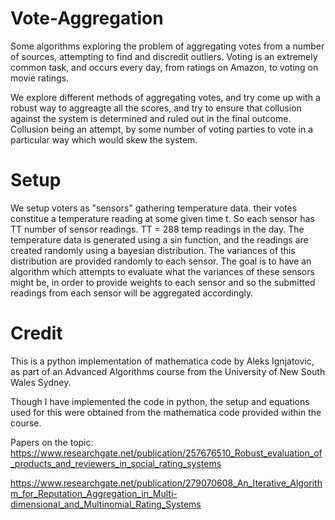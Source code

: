 # Vote-Aggregation
Some algorithms exploring the problem of aggregating votes from a number of sources, attempting to find and discredit outliers.
Voting is an extremely common task, and occurs every day, from ratings on Amazon, to voting on movie ratings.

We explore different methods of aggregating votes, and try come up with a robust way to aggreagte all the scores, and try to ensure that collusion against the system is determined and ruled out in the final outcome. Collusion being an attempt, by some number of voting parties to vote in a particular way which would skew the system.

# Setup
We setup voters as "sensors" gathering temperature data. their votes constitue a temperature reading at some given time t. So each sensor has TT number of sensor readings. TT = 288 temp readings in the day.
The temperature data is generated using a sin function, and the readings are created randomly using a bayesian distribution. The variances of this distribution are provided randomly to each sensor.
The goal is to have an algorithm which attempts to evaluate what the variances of these sensors might be, in order to provide weights to each sensor and so the submitted readings from each sensor will be aggregated accordingly.

# Credit
This is a python implementation of mathematica code by Aleks Ignjatovic, as part of an Advanced Algorithms course from the University of New South Wales Sydney.

Though I have implemented the code in python, the setup and equations used for this were obtained from the mathematica code provided within the course.

Papers on the topic:
https://www.researchgate.net/publication/257676510_Robust_evaluation_of_products_and_reviewers_in_social_rating_systems

https://www.researchgate.net/publication/279070608_An_Iterative_Algorithm_for_Reputation_Aggregation_in_Multi-dimensional_and_Multinomial_Rating_Systems
